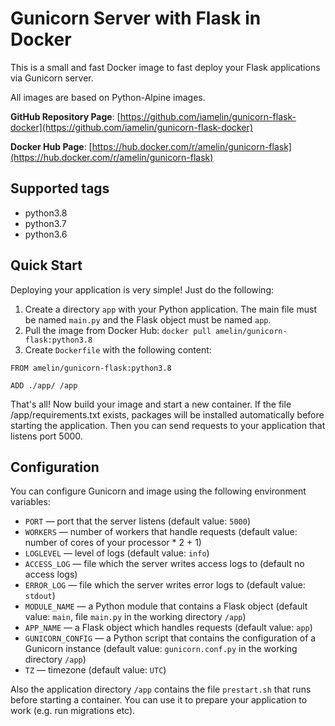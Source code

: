 # Gunicorn Server with Flask in Docker

This is a small and fast Docker image to fast deploy your Flask applications via Gunicorn server.

All images are based on Python-Alpine images.

**GitHub Repository Page**: [https://github.com/iamelin/gunicorn-flask-docker](https://github.com/iamelin/gunicorn-flask-docker)

**Docker Hub Page**: [https://hub.docker.com/r/amelin/gunicorn-flask](https://hub.docker.com/r/amelin/gunicorn-flask)


## Supported tags

* python3.8
* python3.7
* python3.6


## Quick Start

Deploying your application is very simple! Just do the following:
1. Create a directory `app` with your Python application. The main file must be named `main.py`
and the Flask object must be named `app`.
2. Pull the image from Docker Hub:
```docker pull amelin/gunicorn-flask:python3.8```
3. Create `Dockerfile` with the following content:

```
FROM amelin/gunicorn-flask:python3.8

ADD ./app/ /app
```

That's all! Now build your image and start a new container. If the file /app/requirements.txt
exists, packages will be installed automatically before starting the application.
Then you can send requests to your application that listens port 5000.


## Configuration

You can configure Gunicorn and image using the following environment variables:
* `PORT` &mdash; port that the server listens (default value: `5000`)
* `WORKERS` &mdash; number of workers that handle requests (default value: number of cores
of your processor * 2 + 1)
* `LOGLEVEL` &mdash; level of logs (default value: `info`)
* `ACCESS_LOG` &mdash; file which the server writes access logs to (default no access logs)
* `ERROR_LOG` &mdash; file which the server writes error logs to (default value: `stdout`)
* `MODULE_NAME` &mdash; a Python module that contains a Flask object (default value: `main`,
file `main.py` in the working directory `/app`)
* `APP_NAME` &mdash; a Flask object which handles requests (default value: `app`)
* `GUNICORN_CONFIG` &mdash; a Python script that contains the configuration of a Gunicorn instance
(default value: `gunicorn.conf.py` in the working directory `/app`)
* `TZ` &mdash; timezone (default value: `UTC`)

Also the application directory `/app` contains the file `prestart.sh` that runs before starting
a container. You can use it to prepare your application to work (e.g. run migrations etc).
